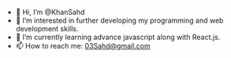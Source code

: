 - 👋 Hi, I’m @KhanSahd
- 👀 I’m interested in further developing my programming and web development skills.
- 🌱 I’m currently learning advance javascript along with React.js.
- 📫 How to reach me: 03Sahd@gmail.com

<!---
KhanSahd/KhanSahd is a ✨ special ✨ repository because its `README.md` (this file) appears on your GitHub profile.
You can click the Preview link to take a look at your changes.
--->
